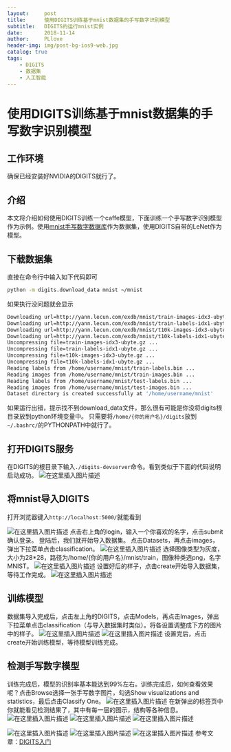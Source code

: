```yaml
---
layout:     post
title:      使用DIGITS训练基于mnist数据集的手写数字识别模型
subtitle:   DIGITS的运行mnist实例
date:       2018-11-14
author:     PLlove
header-img: img/post-bg-ios9-web.jpg
catalog: true
tags:
    - DIGITS
    - 数据集
    - 人工智能
---
```

# 使用DIGITS训练基于mnist数据集的手写数字识别模型

## 工作环境
确保已经安装好NVIDIA的DIGITS就行了。
## 介绍
本文将介绍如何使用DIGITS训练一个caffe模型，下面训练一个手写数字识别模型作为示例。使用[mnist手写数字数据库](http://yann.lecun.com/exdb/mnist/)作为数据集，使用DIGITS自带的LeNet作为模型。
## 下载数据集
直接在命令行中输入如下代码即可
```sh
python -m digits.download_data mnist ~/mnist
```
如果执行没问题就会显示
```sh
Downloading url=http://yann.lecun.com/exdb/mnist/train-images-idx3-ubyte.gz ...
Downloading url=http://yann.lecun.com/exdb/mnist/train-labels-idx1-ubyte.gz ...
Downloading url=http://yann.lecun.com/exdb/mnist/t10k-images-idx3-ubyte.gz ...
Downloading url=http://yann.lecun.com/exdb/mnist/t10k-labels-idx1-ubyte.gz ...
Uncompressing file=train-images-idx3-ubyte.gz ...
Uncompressing file=train-labels-idx1-ubyte.gz ...
Uncompressing file=t10k-images-idx3-ubyte.gz ...
Uncompressing file=t10k-labels-idx1-ubyte.gz ...
Reading labels from /home/username/mnist/train-labels.bin ...
Reading images from /home/username/mnist/train-images.bin ...
Reading labels from /home/username/mnist/test-labels.bin ...
Reading images from /home/username/mnist/test-images.bin ...
Dataset directory is created successfully at '/home/username/mnist'
```
如果运行出错，提示找不到download_data文件，那么很有可能是你没将digits根目录放到python环境变量中。
只需要将`/home/{你的用户名}/digits`放到`~/.bashrc/`的PYTHONPATH中就行了。
## 打开DIGITS服务
在DIGITS的根目录下输入`./digits-devserver`命令。看到类似于下面的代码说明启动成功。
![在这里插入图片描述](https://img-blog.csdnimg.cn/20181114141159847.png)
## 将mnist导入DIGITS
打开浏览器键入`http://localhost:5000/`就能看到

![在这里插入图片描述](https://img-blog.csdnimg.cn/20181114141448541.png?x-oss-process=image/watermark,type_ZmFuZ3poZW5naGVpdGk,shadow_10,text_aHR0cHM6Ly9ibG9nLmNzZG4ubmV0L3dlaXhpbl80MzY0MDM2OQ==,size_16,color_FFFFFF,t_70)
点击右上角的login，输入一个你喜欢的名字，点击submit确认登录。
登陆后，我们就开始导入数据集。
点击Datasets，再点击images，弹出下拉菜单点击classification。
![在这里插入图片描述](https://img-blog.csdnimg.cn/2018111414183740.png?x-oss-process=image/watermark,type_ZmFuZ3poZW5naGVpdGk,shadow_10,text_aHR0cHM6Ly9ibG9nLmNzZG4ubmV0L3dlaXhpbl80MzY0MDM2OQ==,size_16,color_FFFFFF,t_70)
选择图像类型为灰度，大小为28*28，路径为/home/{你的用户名}/mnist/train，图像种类选png，名字MNIST。
![在这里插入图片描述](https://img-blog.csdnimg.cn/20181114142109224.png?x-oss-process=image/watermark,type_ZmFuZ3poZW5naGVpdGk,shadow_10,text_aHR0cHM6Ly9ibG9nLmNzZG4ubmV0L3dlaXhpbl80MzY0MDM2OQ==,size_16,color_FFFFFF,t_70)
设置好后的样子，点击create开始导入数据集，等待工作完成。
![在这里插入图片描述](https://img-blog.csdnimg.cn/20181114142612725.png?x-oss-process=image/watermark,type_ZmFuZ3poZW5naGVpdGk,shadow_10,text_aHR0cHM6Ly9ibG9nLmNzZG4ubmV0L3dlaXhpbl80MzY0MDM2OQ==,size_16,color_FFFFFF,t_70)
## 训练模型
数据集导入完成后，点击左上角的DIGITS，点击Models，再点击Images，弹出下拉菜单点击classification（与导入数据集时类似）。将各设置调整成下方的图片中的样子。
![在这里插入图片描述](https://img-blog.csdnimg.cn/20181114143316230.png?x-oss-process=image/watermark,type_ZmFuZ3poZW5naGVpdGk,shadow_10,text_aHR0cHM6Ly9ibG9nLmNzZG4ubmV0L3dlaXhpbl80MzY0MDM2OQ==,size_16,color_FFFFFF,t_70)
![在这里插入图片描述](https://img-blog.csdnimg.cn/20181114143515474.png?x-oss-process=image/watermark,type_ZmFuZ3poZW5naGVpdGk,shadow_10,text_aHR0cHM6Ly9ibG9nLmNzZG4ubmV0L3dlaXhpbl80MzY0MDM2OQ==,size_16,color_FFFFFF,t_70)
设置完后，点击create开始训练模型，等待模型训练完成。
## 检测手写数字模型
训练完成后，模型的识别率基本能达到99%左右。训练完成后，如何查看效果呢？点击Browse选择一张手写数字图片，勾选Show visualizations and statistics，最后点击Classify One。
![在这里插入图片描述](https://img-blog.csdnimg.cn/20181114144923847.png?x-oss-process=image/watermark,type_ZmFuZ3poZW5naGVpdGk,shadow_10,text_aHR0cHM6Ly9ibG9nLmNzZG4ubmV0L3dlaXhpbl80MzY0MDM2OQ==,size_16,color_FFFFFF,t_70)
在新弹出的标签页中你就能看见检测结果了，其中有每一层的图示，结构等各种信息。
![在这里插入图片描述](https://img-blog.csdnimg.cn/20181114145102374.png?x-oss-process=image/watermark,type_ZmFuZ3poZW5naGVpdGk,shadow_10,text_aHR0cHM6Ly9ibG9nLmNzZG4ubmV0L3dlaXhpbl80MzY0MDM2OQ==,size_16,color_FFFFFF,t_70)
![在这里插入图片描述](https://img-blog.csdnimg.cn/20181114145126184.png?x-oss-process=image/watermark,type_ZmFuZ3poZW5naGVpdGk,shadow_10,text_aHR0cHM6Ly9ibG9nLmNzZG4ubmV0L3dlaXhpbl80MzY0MDM2OQ==,size_16,color_FFFFFF,t_70)
![在这里插入图片描述](https://img-blog.csdnimg.cn/20181114145145720.png?x-oss-process=image/watermark,type_ZmFuZ3poZW5naGVpdGk,shadow_10,text_aHR0cHM6Ly9ibG9nLmNzZG4ubmV0L3dlaXhpbl80MzY0MDM2OQ==,size_16,color_FFFFFF,t_70)

![在这里插入图片描述](https://img-blog.csdnimg.cn/20181114145205116.png?x-oss-process=image/watermark,type_ZmFuZ3poZW5naGVpdGk,shadow_10,text_aHR0cHM6Ly9ibG9nLmNzZG4ubmV0L3dlaXhpbl80MzY0MDM2OQ==,size_16,color_FFFFFF,t_70)
![在这里插入图片描述](https://img-blog.csdnimg.cn/20181114145251558.png?x-oss-process=image/watermark,type_ZmFuZ3poZW5naGVpdGk,shadow_10,text_aHR0cHM6Ly9ibG9nLmNzZG4ubmV0L3dlaXhpbl80MzY0MDM2OQ==,size_16,color_FFFFFF,t_70)
![在这里插入图片描述](https://img-blog.csdnimg.cn/20181114145230583.png?x-oss-process=image/watermark,type_ZmFuZ3poZW5naGVpdGk,shadow_10,text_aHR0cHM6Ly9ibG9nLmNzZG4ubmV0L3dlaXhpbl80MzY0MDM2OQ==,size_16,color_FFFFFF,t_70)
参考文章：[DIGITS入门](https://github.com/NVIDIA/DIGITS/blob/master/docs/GettingStarted.md)
